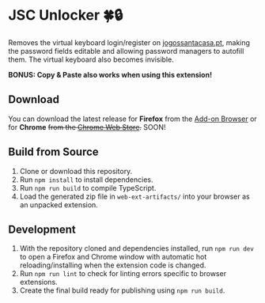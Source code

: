 # JSC Unlocker 🍀🔒

Removes the virtual keyboard login/register on [jogossantacasa.pt](https://www.jogossantacasa.pt/), making the password fields editable and allowing password managers to autofill them. The virtual keyboard also becomes invisible.

**BONUS: Copy & Paste also works when using this extension!**

## Download

You can download the latest release for **Firefox** from the [Add-on Browser](https://addons.mozilla.org/en-US/firefox/addon/jsc-unlocker/) or for **Chrome** ~~from the [Chrome Web Store](https://chrome.google.com/webstore/detail/jsc-unlocker/).~~ SOON!

## Build from Source

1. Clone or download this repository.
2. Run `npm install` to install dependencies.
3. Run `npm run build` to compile TypeScript.
4. Load the generated zip file in `web-ext-artifacts/` into your browser as an unpacked extension.

## Development

1. With the repository cloned and dependencies installed, run `npm run dev` to open a Firefox and Chrome window with automatic hot reloading/installing when the extension code is changed.
2. Run `npm run lint` to check for linting errors specific to browser extensions.
3. Create the final build ready for publishing using `npm run build`.
